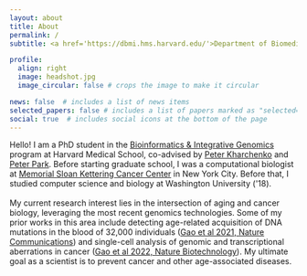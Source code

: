 ```yaml
---
layout: about
title: About
permalink: /
subtitle: <a href='https://dbmi.hms.harvard.edu/'>Department of Biomedical Informatics</a>, Harvard Medical School

profile:
  align: right
  image: headshot.jpg
  image_circular: false # crops the image to make it circular

news: false  # includes a list of news items
selected_papers: false # includes a list of papers marked as "selected={true}"
social: true  # includes social icons at the bottom of the page
---
```

Hello! I am a PhD student in the [Bioinformatics & Integrative Genomics](https://bigphd.hms.harvard.edu/) program at Harvard Medical School, co-advised by [Peter Kharchenko](https://altoslabs.com/team/principal-investigators-san-diego/peter-kharchenko/) and [Peter Park](https://compbio.hms.harvard.edu/people/peter-j-park). Before starting graduate school, I was a computational biologist at [Memorial Sloan Kettering Cancer Center](https://componcmsk.org/) in New York City. Before that, I studied computer science and biology at Washington University ('18).
<br><br>
My current research interest lies in the intersection of aging and cancer biology, leveraging the most recent genomics technologies. Some of my prior works in this area include detecting age-related acquisition of DNA mutations in the blood of 32,000 individuals ([Gao et al 2021, Nature Communications](https://www.nature.com/articles/s41467-020-20565-7)) and single-cell analysis of genomic and transcriptional aberrations in cancer ([Gao et al 2022, Nature Biotechnology](https://www.nature.com/articles/s41587-022-01468-y)). My ultimate goal as a scientist is to prevent cancer and other age-associated diseases.